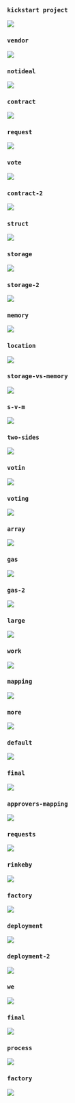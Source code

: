 ### `kickstart project`

![](imgs/ks.png)

### `vendor`

![](imgs/vendor.png)

### `notideal`

![](imgs/notideal.png)

### `contract`

![](imgs/contract.png)

### `request`

![](imgs/request.png)

### `vote`

![](imgs/vote.png)

### `contract-2`

![](imgs/contract-2.png)

### `struct`

![](imgs/struct.png)

### `storage`

![](imgs/storage.png)

### `storage-2`

![](imgs/storage-2.png)

### `memory`

![](imgs/memory.png)

### `location`

![](imgs/location.png)

### `storage-vs-memory`

![](imgs/storage-vs-memory.png)

### `s-v-m`

![](imgs/s-v-m.png)

### `two-sides`

![](imgs/two-sides.png)

### `votin`

![](imgs/votin.png)

### `voting`

![](imgs/voting.png)

### `array`

![](imgs/array.png)

### `gas`

![](imgs/gas.png)

### `gas-2`

![](imgs/gas-2.png)

### `large`

![](imgs/large.png)

### `work`

![](imgs/work.png)

### `mapping`

![](imgs/mapping.png)

### `more`

![](imgs/more.png)

### `default`

![](imgs/default.png)

### `final`

![](imgs/final.png)

### `approvers-mapping`

![](imgs/approvers-mapping.png)

### `requests`

![](imgs/requests.png)

### `rinkeby`

![](imgs/rinkeby.png)

### `factory`

![](imgs/factory.png)

### `deployment`

![](imgs/deployment.png)

### `deployment-2`

![](imgs/deployment-2.png)

### `we`

![](imgs/we.png)

### `final`

![](imgs/final-2.png)

### `process`

![](imgs/process.png)

### `factory`

![](imgs/factory-2.png)
